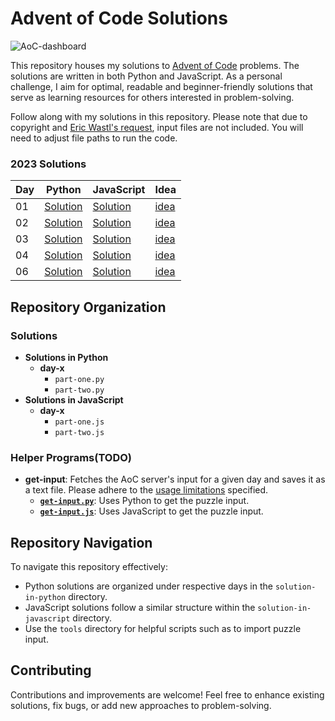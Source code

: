 # Advent of Code Solutions
![AoC-dashboard](/Capture.PNG)

This repository houses my solutions to [Advent of Code](https://adventofcode.com/) problems. The solutions are written in both Python and JavaScript. As a personal challenge, I aim for optimal, readable and beginner-friendly solutions that serve as learning resources for others interested in problem-solving.

Follow along with my solutions in this repository. Please note that due to copyright and [Eric Wastl's request](https://www.reddit.com/r/adventofcode/wiki/faqs/copyright/inputs/), input files are not included. You will need to adjust file paths to run the code.

### 2023 Solutions
| Day              | Python | JavaScript | Idea |
|------------------|---------------|---------------|-------------------|
| 01 | [Solution](2023/solution-in-python/day-1) | [Solution](2023/solution-in-javascript/day-1) | [idea](2023/ideas/day-1/idea_01.txt)
| 02 | [Solution](2023/solution-in-python/day-2) | [Solution](2023/solution-in-javascript/day-2) | [idea](2023/ideas/day-2/idea_02.txt)
| 03 | [Solution](2023/solution-in-python/day-3) | [Solution](2023/solution-in-javascript/day-3) | [idea](2023/ideas/day-3/idea_03.txt)
| 04 | [Solution](2023/solution-in-python/day-4) | [Solution](2023/solution-in-javascript/day-4) | [idea](2023/ideas/day-4/idea_04.txt)
| 06| [Solution](2023/solution-in-python/day-6) | [Solution](2023/solution-in-javascript/day-6)  | [idea](2023/ideas/day-6/idea_06.txt)

## Repository Organization
### Solutions
- **Solutions in Python**
  - **day-x**
    - `part-one.py`
    - `part-two.py`
- **Solutions in JavaScript**
  - **day-x**
    - `part-one.js`
    - `part-two.js`

### Helper Programs(TODO)
- **get-input**: Fetches the AoC server's input for a given day and saves it as a text file. Please adhere to the [usage limitations](https://www.reddit.com/r/adventofcode/wiki/faqs/automation/) specified.
  - **[`get-input.py`](helper_programs/get-input/get-input.py)**: Uses Python to get the puzzle input.
  - **[`get-input.js`](helper_programs/get-input/get-input.js)**: Uses JavaScript to get the puzzle input.

## Repository Navigation
To navigate this repository effectively:
- Python solutions are organized under respective days in the `solution-in-python` directory.
- JavaScript solutions follow a similar structure within the `solution-in-javascript` directory.
- Use the `tools` directory for helpful scripts such as to import puzzle input.

## Contributing
Contributions and improvements are welcome! Feel free to enhance existing solutions, fix bugs, or add new approaches to problem-solving.
